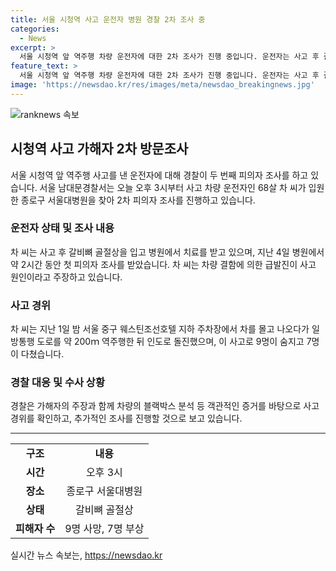 ```yaml
---
title: 서울 시청역 사고 운전자 병원 경찰 2차 조사 중
categories:
  - News
excerpt: >
  서울 시청역 앞 역주행 차량 운전자에 대한 2차 조사가 진행 중입니다. 운전자는 사고 후 갈비뼈 골절로 입원 중이며, 차량 결함이 급발진 사고 원인이라 주장하고 있습니다. 지난 1일 약 200m 역주행하며 대규모 참변을 일으킨 이 사고로 9명이 사망, 7명이 부상을 입었습니다. 경찰은 운전자에 대한 추가 조사를 서울대병원에서 실시 중입니다.
feature_text: >
  서울 시청역 앞 역주행 차량 운전자에 대한 2차 조사가 진행 중입니다. 운전자는 사고 후 갈비뼈 골절로 입원 중이며, 차량 결함이 급발진 사고 원인이라 주장하고 있습니다. 지난 1일 약 200m 역주행하며 대규모 참변을 일으킨 이 사고로 9명이 사망, 7명이 부상을 입었습니다. 경찰은 운전자에 대한 추가 조사를 서울대병원에서 실시 중입니다.
image: 'https://newsdao.kr/res/images/meta/newsdao_breakingnews.jpg'
---
```


<p><img src="https://newsdao.kr/res/images/meta/newsdao_breakingnews.jpg" alt="ranknews 속보" /></p>

<h2 data-ke-size="size26">시청역 사고 가해자 2차 방문조사</h2>

<p data-ke-size="size16">서울 시청역 앞 역주행 사고를 낸 운전자에 대해 경찰이 두 번째 피의자 조사를 하고 있습니다. 서울 남대문경찰서는 오늘 오후 3시부터 사고 차량 운전자인 68살 차 씨가 입원한 종로구 서울대병원을 찾아 2차 피의자 조사를 진행하고 있습니다. </p>

<h3>운전자 상태 및 조사 내용</h3>

<p data-ke-size="size16">차 씨는 사고 후 갈비뼈 골절상을 입고 병원에서 치료를 받고 있으며, 지난 4일 병원에서 약 2시간 동안 첫 피의자 조사를 받았습니다. 차 씨는 차량 결함에 의한 급발진이 사고 원인이라고 주장하고 있습니다.</p>

<h3>사고 경위</h3>

<p data-ke-size="size16">차 씨는 지난 1일 밤 서울 중구 웨스틴조선호텔 지하 주차장에서 차를 몰고 나오다가 일방통행 도로를 약 200ｍ 역주행한 뒤 인도로 돌진했으며, 이 사고로 9명이 숨지고 7명이 다쳤습니다.</p>

<h3>경찰 대응 및 수사 상황</h3>

<p data-ke-size="size16">경찰은 가해자의 주장과 함께 차량의 블랙박스 분석 등 객관적인 증거를 바탕으로 사고 경위를 확인하고, 추가적인 조사를 진행할 것으로 보고 있습니다.</p>

<hr>

<table>
  <tbody>
    <tr>
      <td style="text-align: center; height: 17px;"><b>구조</b></td>
      <td style="text-align: center; height: 17px;"><b>내용</b></td>
    </tr>
    <tr>
      <td style="text-align: center; height: 17px;"><b>시간</b></td>
      <td style="text-align: center; height: 17px;">오후 3시</td>
    </tr>
    <tr>
      <td style="text-align: center; height: 17px;"><b>장소</b></td>
      <td style="text-align: center; height: 17px;">종로구 서울대병원</td>
    </tr>
    <tr>
      <td style="text-align: center; height: 17px;"><b>상태</b></td>
      <td style="text-align: center; height: 17px;">갈비뼈 골절상</td>
    </tr>
    <tr>
      <td style="text-align: center; height: 17px;"><b>피해자 수</b></td>
      <td style="text-align: center; height: 17px;">9명 사망, 7명 부상</td>
    </tr>
  </tbody>
</table>
실시간 뉴스 속보는, <a href="https://newsdao.kr" rel="dofollow">https://newsdao.kr</a>


